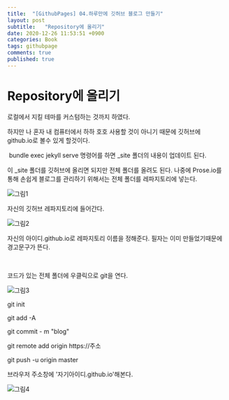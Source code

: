 ```yaml
---
title:  "[GithubPages] 04.하루만에 깃허브 블로그 만들기"
layout: post
subtitle:   "Repository에 올리기"
date: 2020-12-26 11:53:51 +0900
categories: Book
tags: githubpage
comments: true
published: true
---
```


# Repository에 올리기


로컬에서 지킬 테마를 커스텀하는 것까지 하였다.

하지만 나 혼자 내 컴퓨터에서 하하 호호 사용할 것이 아니기 때문에 깃허브에 github.io로 볼수 있게 할것이다.

​
bundle exec jekyll serve 명령어를 하면 _site 폴더의 내용이 업데이트 된다.

이 _site 폴더를 깃허브에 올리면 되지만 전체 폴더를 올려도 된다. 나중에 Prose.io를 통해 손쉽게 블로그를 관리하기 위해서는 전체 폴더를 레파지토리에 넣는다.


![그림1](../../../../assets/img/study/githubpages/4-1.jpeg)

자신의 깃허브 레파지토리에 들어간다.


![그림2](../../../../assets/img/study/githubpages/4-2.jpeg)

자신의 아이디.github.io로 레파지토리 이름을 정해준다. 필자는 이미 만들었기때문에 경고문구가 뜬다.

​

코드가 있는 전체 폴더에 우클릭으로 git을 연다.


![그림3](../../../../assets/img/study/githubpages/4-3.png)

git init

git add -A

git commit - m "blog"

git remote add origin https://주소

git push -u origin master

브라우저 주소창에 '자기아이디.github.io'해본다.


![그림4](../../../../assets/img/study/githubpages/4-4.jpeg)

